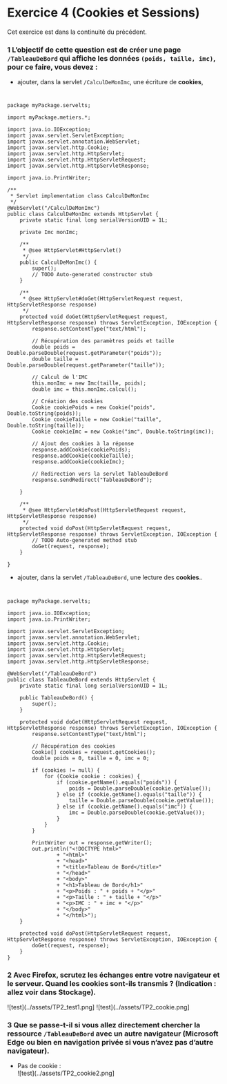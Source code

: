 # Exercice 4 (Cookies et Sessions)
Cet exercice est dans la continuité du précédent.
### 1 L’objectif de cette question est de créer une page `/TableauDeBord` qui affiche les données `(poids, taille, imc)`, pour ce faire, vous devez :  
- ajouter, dans la servlet `/CalculDeMonImc`, une écriture de **cookies**, 
#
	package myPackage.servelts;

	import myPackage.metiers.*;

	import java.io.IOException;
	import javax.servlet.ServletException;
	import javax.servlet.annotation.WebServlet;
	import javax.servlet.http.Cookie;
	import javax.servlet.http.HttpServlet;
	import javax.servlet.http.HttpServletRequest;
	import javax.servlet.http.HttpServletResponse;

	import java.io.PrintWriter;

	/**
	 * Servlet implementation class CalculDeMonImc
	 */
	@WebServlet("/CalculDeMonImc")
	public class CalculDeMonImc extends HttpServlet {
		private static final long serialVersionUID = 1L;
		
		private Imc monImc;
		   
		/**
		 * @see HttpServlet#HttpServlet()
		 */
		public CalculDeMonImc() {
			super();
			// TODO Auto-generated constructor stub
		}

		/**
		 * @see HttpServlet#doGet(HttpServletRequest request, HttpServletResponse response)
		 */
		protected void doGet(HttpServletRequest request, HttpServletResponse response) throws ServletException, IOException {
			response.setContentType("text/html");
			
			// Récupération des paramètres poids et taille
			double poids = Double.parseDouble(request.getParameter("poids"));
			double taille = Double.parseDouble(request.getParameter("taille"));
			
			// Calcul de l'IMC
			this.monImc = new Imc(taille, poids);
			double imc = this.monImc.calcul();
			
			// Création des cookies
			Cookie cookiePoids = new Cookie("poids", Double.toString(poids));
			Cookie cookieTaille = new Cookie("taille", Double.toString(taille));
			Cookie cookieImc = new Cookie("imc", Double.toString(imc));
			
			// Ajout des cookies à la réponse
			response.addCookie(cookiePoids);
			response.addCookie(cookieTaille);
			response.addCookie(cookieImc);
			
			// Redirection vers la servlet TableauDeBord
			response.sendRedirect("TableauDeBord");
			
		}

		/**
		 * @see HttpServlet#doPost(HttpServletRequest request, HttpServletResponse response)
		 */
		protected void doPost(HttpServletRequest request, HttpServletResponse response) throws ServletException, IOException {
			// TODO Auto-generated method stub
			doGet(request, response);
		}

	}


- ajouter, dans la servlet `/TableauDeBord`, une lecture des **cookies**.. 
#
	package myPackage.servelts;

	import java.io.IOException;
	import java.io.PrintWriter;

	import javax.servlet.ServletException;
	import javax.servlet.annotation.WebServlet;
	import javax.servlet.http.Cookie;
	import javax.servlet.http.HttpServlet;
	import javax.servlet.http.HttpServletRequest;
	import javax.servlet.http.HttpServletResponse;

	@WebServlet("/TableauDeBord")
	public class TableauDeBord extends HttpServlet {
		private static final long serialVersionUID = 1L;
		   
		public TableauDeBord() {
			super();
		}

		protected void doGet(HttpServletRequest request, HttpServletResponse response) throws ServletException, IOException {
			response.setContentType("text/html");
			
			// Récupération des cookies
			Cookie[] cookies = request.getCookies();
			double poids = 0, taille = 0, imc = 0;
			
			if (cookies != null) {
				for (Cookie cookie : cookies) {
					if (cookie.getName().equals("poids")) {
						poids = Double.parseDouble(cookie.getValue());
					} else if (cookie.getName().equals("taille")) {
						taille = Double.parseDouble(cookie.getValue());
					} else if (cookie.getName().equals("imc")) {
						imc = Double.parseDouble(cookie.getValue());
					}
				}
			}
			
			PrintWriter out = response.getWriter();
			out.println("<!DOCTYPE html>"
					+ "<html>"
					+ "<head>"
					+ "<title>Tableau de Bord</title>"
					+ "</head>"
					+ "<body>"
					+ "<h1>Tableau de Bord</h1>"
					+ "<p>Poids : " + poids + "</p>"
					+ "<p>Taille : " + taille + "</p>"
					+ "<p>IMC : " + imc + "</p>"
					+ "</body>"
					+ "</html>");
		}

		protected void doPost(HttpServletRequest request, HttpServletResponse response) throws ServletException, IOException {
			doGet(request, response);
		}
	}
 
### 2 Avec Firefox, scrutez les échanges entre votre navigateur et le serveur. Quand les cookies sont-ils transmis ? (Indication : allez voir dans Stockage).  
![test](../assets/TP2_test1.png]
![test](../assets/TP2_cookie.png]
### 3 Que se passe-t-il si vous allez directement chercher la ressource `/TableauDeBord` avec un autre navigateur (Microsoft Edge ou bien en navigation privée si vous n’avez pas d’autre navigateur).  
- Pas de cookie :  
![test](../assets/TP2_cookie2.png]